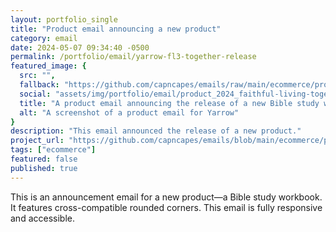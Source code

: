 ```yaml
---
layout: portfolio_single
title: "Product email announcing a new product"
category: email
date: 2024-05-07 09:34:40 -0500
permalink: /portfolio/email/yarrow-fl3-together-release
featured_image: {
  src: "",
  fallback: "https://github.com/capncapes/emails/raw/main/ecommerce/product%20release/assets/yarrow_product_2024_faithful-living-together_1-release.jpeg",
  social: "assets/img/portfolio/email/product_2024_faithful-living-together_1-release_1200x629.jpg",
  title: "A product email announcing the release of a new Bible study workbook",
  alt: "A screenshot of a product email for Yarrow"
}
description: "This email announced the release of a new product."
project_url: "https://github.com/capncapes/emails/blob/main/ecommerce/product%20release/yarrow_product_2024_faithful-living-together_1-release.html"
tags: ["ecommerce"]
featured: false
published: true
---
```


This is an announcement email for a new product&mdash;a Bible study workbook. It features cross-compatible rounded corners. This email is fully responsive and accessible.